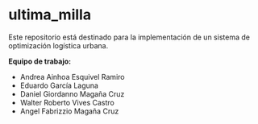 # ultima_milla

Este repositorio está destinado para la implementación de un sistema de optimización logística urbana.

**Equipo de trabajo:**

- Andrea Ainhoa Esquivel Ramiro
- Eduardo García Laguna
- Daniel Giordanno Magaña Cruz
- Walter Roberto Vives Castro
- Angel Fabrizzio Magaña Cruz

